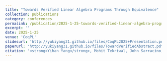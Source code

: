 ```yaml
---
title: "Towards Verified Linear Algebra Programs Through Equivalence"
collection: publications
category: conferences
permalink: /publication/2025-1-25-towards-verified-linear-algebra-programs-through-equivalence
excerpt: ''
date: 2025-1-25
venue: 'CoqPL'
slidesurl: 'http://yukiyang31.github.io/files/CoqPL2025+Presentation.pdf'
paperurl: 'http://yukiyang31.github.io/files/TowardVerifiedAbstract.pdf'
citation: '<strong>Yihan Yang</strong>, Mohit Tekriwal, John Sarracino, Matthew Sottile, Ignacio Laguna. 2025. Towards Verified Linear Algebra Programs Through Equivalence accepted at Coq for Programming Languages (CoqPL) in POPL2025 https://popl25.sigplan.org/details/CoqPL-2025-papers/3/Towards-V erified-Linear-Algebra-Programs-Through-Equivalence'
---
```

